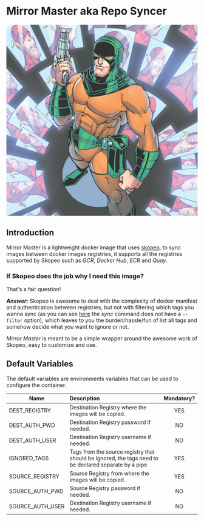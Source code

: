 # Mirror Master aka Repo Syncer

![Mirror Master Flash Enemy with a pistol, Flash reflection in all mirror](./images/mirror-master.jpeg)

## Introduction

Mirror Master is a lightweight docker image that uses [skopeo](https://github.com/containers/skopeo), to sync images between docker images registries, it supports all the registries supported by Skopeo such as _GCR_, _Docker Hub_, _ECR_ and _Quay_.

### If Skopeo does the job why I need this image?

That's a fair question! 

**_Answer:_** Skopeo is awesome to deal with the complexity of docker manifest and authentication between registries, but not with filtering which tags you wanna sync (as you can see [here](https://github.com/containers/skopeo/blob/master/docs/skopeo-sync.1.md) the _sync_ command does not have a `--filter` option), which leaves to you the burden/hassle/fun of list all tags and somehow decide what you want to ignore or not.

_Mirror Master_  is meant to be a simple wrapper around the awesome work of Skopeo, easy to customize and use.

## Default Variables

The default variables are environments variables that can be used to configure the container. 

| Name             | Description                                                                                                                                                          | Mandatory? |
| ---------------- | :------------------------------------------------------------------------------------------------------------------------------------------------------------------- | :--------: |
| DEST_REGISTRY    | Destination Registry where the images will be copied.                                                                                                                |    YES     |
| DEST_AUTH_PWD    | Destination Registry password if needed.                                                                                                                             |     NO     |
| DEST_AUTH_USER   | Destination Registry username if needed.                                                                                                                             |     NO     |
| IGNORED_TAGS     | Tags from the source registry that should be ignored, the tags need to be declared separate by a pipe |    YES     |
| SOURCE_REGISTRY  | Source Registry from where the images will be copied.                                                                                                                |    YES     |
| SOURCE_AUTH_PWD  | Source Registry password if needed.                                                                                                                                  |     NO     |
| SOURCE_AUTH_USER | Destination Registry username if needed.                                                                                                                             |     NO     |

